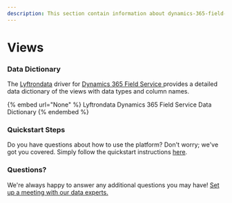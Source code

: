 ```yaml
---
description: This section contain information about dynamics-365-field-service connector views information
---
```


# Views

### Data Dictionary

The [Lyftrondata](https://www.lyftrondata.com/) driver for [Dynamics 365 Field Service](None/)[ ](https://www.lyftrondata.com/integration/dynamics-365-field-service/)provides a detailed data dictionary of the views with data types and column names.

{% embed url="None" %}
Lyftrondata Dynamics 365 Field Service Data Dictionary
{% endembed %}

### Quickstart Steps

Do you have questions about how to use the platform? Don't worry; we've got you covered. Simply follow the quickstart instructions [here](../README.md).

### Questions? <a href="#questions" id="questions"></a>

We're always happy to answer any additional questions you may have! [Set up a meeting with our data experts.](https://www.lyftrondata.com/book-a-meeting/)


